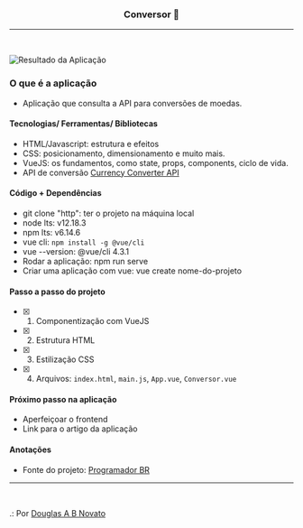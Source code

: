 <h3 align="center">
  Conversor 🚀
</h3>

---
<br>

![Resultado da Aplicação](/images/a-aplicacao-terminada.jpg)

### O que é a aplicação

- Aplicação que consulta a API para conversões de moedas.

#### Tecnologias/ Ferramentas/ Bibliotecas

- HTML/Javascript: estrutura e efeitos
- CSS: posicionamento, dimensionamento e muito mais.
- VueJS: os fundamentos, como state, props, components, ciclo de vida.
- API de conversão [Currency Converter API](https://free.currencyconverterapi.com/)

#### Código + Dependências

- git clone "http": ter o projeto na máquina local
- node lts: v12.18.3
- npm lts: v6.14.6
- vue cli: `npm install -g @vue/cli` 
- vue --version: @vue/cli 4.3.1
- Rodar a aplicação:  npm run serve
- Criar uma aplicação com vue: vue create nome-do-projeto

#### Passo a passo do projeto 

- [x] 1. Componentização com VueJS
- [x] 2. Estrutura HTML 
- [x] 3. Estilização CSS 
- [x] 4. Arquivos: `index.html`, `main.js`, `App.vue`, `Conversor.vue`

#### Próximo passo na aplicação

- Aperfeiçoar o frontend
- Link para o artigo da aplicação 

#### Anotações   

- Fonte do projeto: [Programador BR](https://www.youtube.com/watch?v=tIEa3MRBpI0)

---
<br>

.: Por [Douglas A B Novato](https://linktr.ee/douglasabnovato)